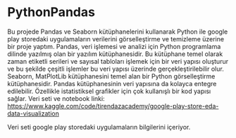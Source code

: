# PythonPandas
Bu projede  Pandas ve Seaborn kütüphanelerini kullanarak Python ile google play storedaki uygulamaların verilerini görselleştirme ve temizleme üzerine bir proje yaptım.
  Pandas, veri işlemesi ve analizi için Python programlama dilinde yazılmış olan bir yazılım kütüphanesidir. Bu kütüphane temel olarak zaman etiketli serileri ve sayısal tabloları işlemek için bir veri yapısı oluşturur ve bu şekilde çeşitli işlemler bu veri yapısı üzerinde gerçekleştirilebilir olur.
  Seaborn, MatPlotLib kütüphanesini temel alan bir Python görselleştirme kütüphanesidir. Pandas kütüphanesinin veri yapısına da kolayca entegre edilebilir. Özellikle istatistiksel grafikler için çok kullanışlı bir kod yapısı sağlar.
Veri seti ve notebook linki: https://www.kaggle.com/code/tirendazacademy/google-play-store-eda-data-visualization

Veri seti google play storedaki uygulamaların bilgilerini içeriyor.

